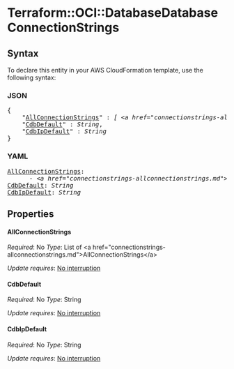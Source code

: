 # Terraform::OCI::DatabaseDatabase ConnectionStrings

## Syntax

To declare this entity in your AWS CloudFormation template, use the following syntax:

### JSON

<pre>
{
    "<a href="#allconnectionstrings" title="AllConnectionStrings">AllConnectionStrings</a>" : <i>[ &lt;a href=&#34;connectionstrings-allconnectionstrings.md&#34;&gt;AllConnectionStrings&lt;/a&gt;, ... ]</i>,
    "<a href="#cdbdefault" title="CdbDefault">CdbDefault</a>" : <i>String</i>,
    "<a href="#cdbipdefault" title="CdbIpDefault">CdbIpDefault</a>" : <i>String</i>
}
</pre>

### YAML

<pre>
<a href="#allconnectionstrings" title="AllConnectionStrings">AllConnectionStrings</a>: <i>
      - &lt;a href=&#34;connectionstrings-allconnectionstrings.md&#34;&gt;AllConnectionStrings&lt;/a&gt;</i>
<a href="#cdbdefault" title="CdbDefault">CdbDefault</a>: <i>String</i>
<a href="#cdbipdefault" title="CdbIpDefault">CdbIpDefault</a>: <i>String</i>
</pre>

## Properties

#### AllConnectionStrings

_Required_: No
_Type_: List of &lt;a href=&#34;connectionstrings-allconnectionstrings.md&#34;&gt;AllConnectionStrings&lt;/a&gt;

_Update requires_: [No interruption](https://docs.aws.amazon.com/AWSCloudFormation/latest/UserGuide/using-cfn-updating-stacks-update-behaviors.html#update-no-interrupt)

#### CdbDefault

_Required_: No
_Type_: String

_Update requires_: [No interruption](https://docs.aws.amazon.com/AWSCloudFormation/latest/UserGuide/using-cfn-updating-stacks-update-behaviors.html#update-no-interrupt)

#### CdbIpDefault

_Required_: No
_Type_: String

_Update requires_: [No interruption](https://docs.aws.amazon.com/AWSCloudFormation/latest/UserGuide/using-cfn-updating-stacks-update-behaviors.html#update-no-interrupt)

